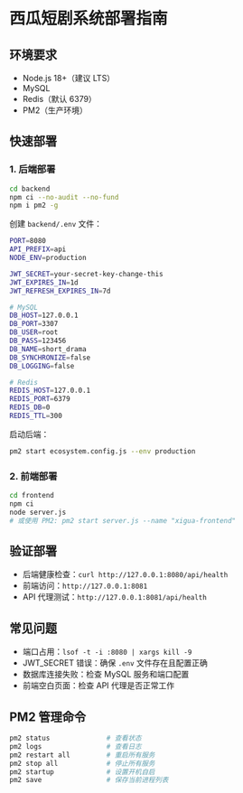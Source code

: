 # 西瓜短剧系统部署指南

## 环境要求
- Node.js 18+（建议 LTS）
- MySQL
- Redis（默认 6379）
- PM2（生产环境）

## 快速部署

### 1. 后端部署
```bash
cd backend
npm ci --no-audit --no-fund
npm i pm2 -g
```

创建 `backend/.env` 文件：
```bash
PORT=8080
API_PREFIX=api
NODE_ENV=production

JWT_SECRET=your-secret-key-change-this
JWT_EXPIRES_IN=1d
JWT_REFRESH_EXPIRES_IN=7d

# MySQL
DB_HOST=127.0.0.1
DB_PORT=3307
DB_USER=root
DB_PASS=123456
DB_NAME=short_drama
DB_SYNCHRONIZE=false
DB_LOGGING=false

# Redis
REDIS_HOST=127.0.0.1
REDIS_PORT=6379
REDIS_DB=0
REDIS_TTL=300
```

启动后端：
```bash
pm2 start ecosystem.config.js --env production
```

### 2. 前端部署
```bash
cd frontend
npm ci
node server.js
# 或使用 PM2: pm2 start server.js --name "xigua-frontend"
```

## 验证部署
- 后端健康检查：`curl http://127.0.0.1:8080/api/health`
- 前端访问：`http://127.0.0.1:8081`
- API 代理测试：`http://127.0.0.1:8081/api/health`

## 常见问题
- 端口占用：`lsof -t -i :8080 | xargs kill -9`
- JWT_SECRET 错误：确保 `.env` 文件存在且配置正确
- 数据库连接失败：检查 MySQL 服务和端口配置
- 前端空白页面：检查 API 代理是否正常工作

## PM2 管理命令
```bash
pm2 status              # 查看状态
pm2 logs                # 查看日志
pm2 restart all         # 重启所有服务
pm2 stop all            # 停止所有服务
pm2 startup             # 设置开机自启
pm2 save                # 保存当前进程列表
```